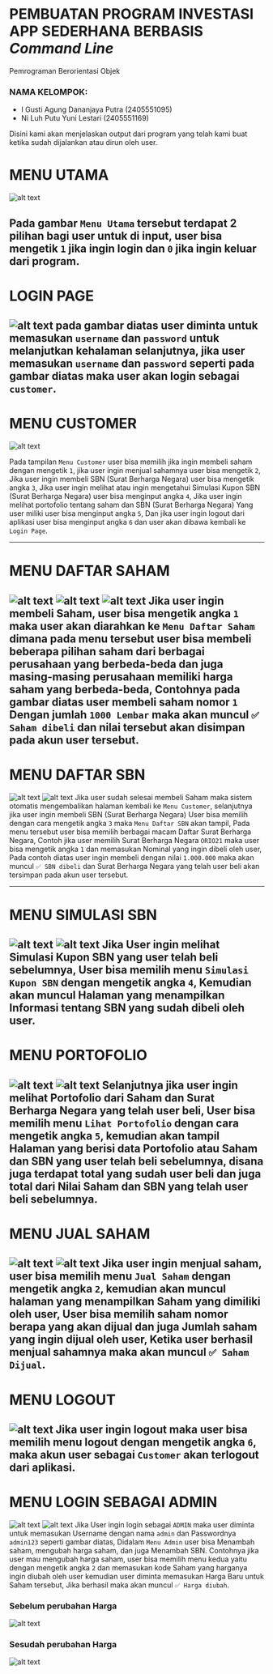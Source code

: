 # PEMBUATAN PROGRAM INVESTASI APP SEDERHANA BERBASIS _Command Line_

Pemrograman Berorientasi Objek

### NAMA KELOMPOK:
- I Gusti Agung Dananjaya Putra (2405551095)
- Ni Luh Putu Yuni Lestari (2405551169)

Disini kami akan menjelaskan output dari program yang telah kami buat ketika sudah dijalankan atau dirun oleh user.

# MENU UTAMA
![alt text](https://github.com/yunilestari688/TUGAS-PBO-/blob/main/Screenshot/WhatsApp%20Image%202025-04-28%20at%2023.37.51.jpeg?raw=true)

Pada gambar `Menu Utama` tersebut terdapat 2 pilihan bagi user untuk di input, user bisa mengetik `1` jika ingin login dan `0` jika ingin keluar dari program.
---
# LOGIN PAGE
![alt text](https://github.com/yunilestari688/TUGAS-PBO-/blob/main/Screenshot/image2.png?raw=true)
pada gambar diatas user diminta untuk memasukan `username` dan `password` untuk melanjutkan kehalaman selanjutnya, jika user memasukan `username` dan `password` seperti pada gambar diatas maka user akan login sebagai `customer`.
---
# MENU CUSTOMER
![alt text](https://github.com/yunilestari688/TUGAS-PBO-/blob/main/Screenshot/WhatsApp%20Image%202025-04-29%20at%2000.03.23.jpeg?raw=true)

Pada tampilan `Menu Customer` user bisa memilih jika ingin membeli saham dengan mengetik `1`, jika user ingin menjual sahamnya user bisa mengetik `2`, Jika user ingin membeli SBN (Surat Berharga Negara) user bisa mengetik angka `3`, Jika user ingin melihat atau ingin mengetahui Simulasi Kupon SBN (Surat Berharga Negara) user bisa menginput angka `4`, Jika user ingin melihat portofolio tentang saham dan SBN (Surat Berharga Negara) Yang user miliki user bisa menginput angka `5`, Dan jika user ingin logout dari aplikasi user bisa menginput angka `6` dan user akan dibawa kembali ke `Login Page`.

---
# MENU DAFTAR SAHAM
![alt text](https://github.com/yunilestari688/TUGAS-PBO-/blob/main/Screenshot/WhatsApp%20Image%202025-04-29%20at%2000.04.48.jpeg?raw=true)
![alt text](https://github.com/yunilestari688/TUGAS-PBO-/blob/main/Screenshot/WhatsApp%20Image%202025-04-29%20at%2000.05.40.jpeg?raw=true)
![alt text](https://github.com/yunilestari688/TUGAS-PBO-/blob/main/Screenshot/WhatsApp%20Image%202025-04-29%20at%2000.06.17.jpeg?raw=true)
Jika user ingin membeli Saham, user bisa mengetik angka `1` maka user akan diarahkan ke `Menu Daftar Saham` dimana pada menu tersebut user bisa membeli beberapa pilihan saham dari berbagai perusahaan yang berbeda-beda dan juga masing-masing perusahaan memiliki harga saham yang berbeda-beda, Contohnya pada gambar diatas user membeli saham nomor `1` Dengan jumlah `1000 Lembar` maka akan muncul `✅ Saham dibeli` dan nilai tersebut akan disimpan pada akun user tersebut.
---
# MENU DAFTAR SBN
![alt text](https://github.com/yunilestari688/TUGAS-PBO-/blob/main/Screenshot/WhatsApp%20Image%202025-04-29%20at%2000.08.53.jpeg?raw=true)
![alt text](https://github.com/yunilestari688/TUGAS-PBO-/blob/main/Screenshot/WhatsApp%20Image%202025-04-29%20at%2000.11.05.jpeg?raw=true)
Jika user sudah selesai membeli Saham maka sistem otomatis mengembalikan halaman kembali ke `Menu Customer`, selanjutnya jika user ingin membeli SBN (Surat Berharga Negara) User bisa memilih dengan cara mengetik angka `3` maka `Menu Daftar SBN` akan tampil, Pada menu tersebut user bisa memilih berbagai macam Daftar Surat Berharga Negara, Contoh jika user memilih Surat Berharga Negara `ORIO21` maka user bisa mengetik angka `1` dan memasukan Nominal yang ingin dibeli oleh user, Pada contoh diatas user ingin membeli dengan nilai `1.000.000` maka akan muncul `✅ SBN dibeli` dan Surat Berharga Negara yang telah user beli akan tersimpan pada akun user tersebut.

---
# MENU SIMULASI SBN
![alt text](https://github.com/yunilestari688/TUGAS-PBO-/blob/main/Screenshot/WhatsApp%20Image%202025-04-29%20at%2003.36.00.jpeg?raw=true)
![alt text](https://github.com/yunilestari688/TUGAS-PBO-/blob/main/Screenshot/WhatsApp%20Image%202025-04-29%20at%2003.36.48.jpeg?raw=true)
Jika User ingin melihat Simulasi Kupon SBN yang user telah beli sebelumnya, User bisa memilih menu `Simulasi Kupon SBN` dengan mengetik angka `4`, Kemudian akan muncul Halaman yang menampilkan Informasi tentang SBN yang sudah dibeli oleh user.
---
# MENU PORTOFOLIO
![alt text](https://github.com/yunilestari688/TUGAS-PBO-/blob/main/Screenshot/WhatsApp%20Image%202025-04-29%20at%2000.12.52.jpeg?raw=true)
![alt text](https://github.com/yunilestari688/TUGAS-PBO-/blob/main/Screenshot/image.png?raw=true)
Selanjutnya jika user ingin melihat Portofolio dari Saham dan Surat Berharga Negara yang telah user beli, User bisa memilih menu `Lihat Portofolio` dengan cara mengetik angka `5`, kemudian akan tampil Halaman yang berisi data Portofolio atau Saham dan SBN yang user telah beli sebelumnya, disana juga terdapat total yang sudah user beli dan juga total dari Nilai Saham dan SBN yang telah user beli sebelumnya.
---
# MENU JUAL SAHAM
![alt text](https://github.com/yunilestari688/TUGAS-PBO-/blob/main/Screenshot/WhatsApp%20Image%202025-04-29%20at%2000.14.32.jpeg?raw=true)
![alt text](https://github.com/yunilestari688/TUGAS-PBO-/blob/main/Screenshot/WhatsApp%20Image%202025-04-29%20at%2000.15.22.jpeg?raw=true)
Jika user ingin menjual saham, user bisa memilih menu `Jual Saham` dengan mengetik angka `2`, kemudian akan muncul halaman yang menampilkan Saham yang dimiliki oleh user, User bisa memilih saham nomor berapa yang akan dijual dan juga Jumlah saham yang ingin dijual oleh user, Ketika user berhasil menjual sahamnya maka akan muncul `✅ Saham Dijual`.
---
# MENU LOGOUT
![alt text](https://github.com/yunilestari688/TUGAS-PBO-/blob/main/Screenshot/WhatsApp%20Image%202025-04-29%20at%2000.16.13.jpeg?raw=true)
Jika user ingin logout maka user bisa memilih menu logout dengan mengetik angka `6`, maka akun user sebagai `Customer` akan terlogout dari aplikasi.
---
# MENU LOGIN SEBAGAI ADMIN
![alt text](https://github.com/yunilestari688/TUGAS-PBO-/blob/main/Screenshot/WhatsApp%20Image%202025-04-29%20at%2000.16.45.jpeg?raw=true)
![alt text](https://github.com/yunilestari688/TUGAS-PBO-/blob/main/Screenshot/WhatsApp%20Image%202025-04-29%20at%2000.20.42.jpeg?raw=true)
Jika User ingin login sebagai `ADMIN` maka user diminta untuk memasukan Username dengan nama `admin` dan Passwordnya `admin123` seperti gambar diatas, Didalam `Menu Admin` user bisa Menambah saham, mengubah harga saham, dan juga Menambah SBN. Contohnya jika user mau mengubah harga saham, user bisa memilih menu kedua yaitu dengan mengetik angka `2` dan memasukan kode Saham yang harganya ingin diubah oleh user kemudian user diminta memasukan Harga Baru untuk Saham tersebut, Jika berhasil maka akan muncul `✅ Harga diubah`.

### Sebelum perubahan Harga
![alt text](https://github.com/yunilestari688/TUGAS-PBO-/blob/main/Screenshot/WhatsApp%20Image%202025-04-29%20at%2000.05.40.jpeg?raw=true)
### Sesudah perubahan Harga
![alt text](https://github.com/yunilestari688/TUGAS-PBO-/blob/main/Screenshot/WhatsApp%20Image%202025-04-29%20at%2000.24.30.jpeg?raw=true)
